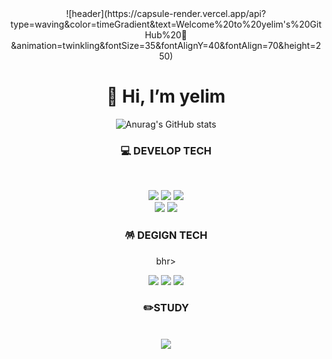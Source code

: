 <div align="center">
![header](https://capsule-render.vercel.app/api?type=waving&color=timeGradient&text=Welcome%20to%20yelim's%20GitHub%20👋&animation=twinkling&fontSize=35&fontAlignY=40&fontAlign=70&height=250)
  
<h1>👋 Hi, I’m yelim</h1>

![Anurag's GitHub stats](https://github-readme-stats.vercel.app/api?username=yelim03&show_icons=true&theme=transparent)

<h3>💻 DEVELOP TECH</h3>
<br>

<p style=><img src="https://img.shields.io/badge/-HTML-E34F26?style=for-the-badge&logo=html5&logoColor=white"> <img src="https://img.shields.io/badge/-CSS-1572B6?style=for-the-badge&logo=css3&logoColor=white"> <img src="https://img.shields.io/badge/-SASS-CC6699?style=for-the-badge&logo=sass&logoColor=white"><br><img src="https://img.shields.io/badge/-jQuery-0769AD?style=for-the-badge&logo=jquery&logoColor=white"> <img src="https://img.shields.io/badge/-JavaScript-F7DF1E?style=for-the-badge&logo=javascript&logoColor=white"></p>

<h3>🪅 DEGIGN TECH</h3>
bhr>

<p><img src="https://img.shields.io/badge/-PhotoShop-31A8FF?style=for-the-badge&logo=adobephotoshop&logoColor=white"> <img src="https://img.shields.io/badge/-Illustrator-FF9A00?style=for-the-badge&logo=adobeillustrator&logoColor=white"> <img src="https://img.shields.io/badge/-Figma-F24E1E?style=for-the-badge&logo=figma&logoColor=white"></p>


<h3>✏️STUDY</h3>
<br>
<a href="">
  <img src="https://img.shields.io/badge/Notion-000000?style=for-the-badge&logo=Notion&logoColor=white">
</a>

</div>
